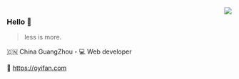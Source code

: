 <img align="right" src="https://github-readme-stats.vercel.app/api?username=leo-yi&show_icons=true&icon_color=805AD5&text_color=718096&bg_color=ffffff&hide_title=true" />

### Hello 👋

> less is more.

🇨🇳 China GuangZhou・💻 Web developer

🔗 https://oyifan.com